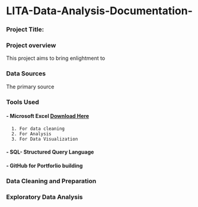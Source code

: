 # LITA-Data-Analysis-Documentation-

### Project Title: 

### Project overview
This project aims to bring enlightment to

### Data Sources
The primary source 

### Tools Used
#### - Microsoft Excel [Download Here](https://www.microsoft.com)
      1. For data cleaning
      2. For Analysis
      3. For Data Visualization 
#### - SQL- Structured Query Language 
#### - GitHub for Portforlio building 

### Data Cleaning and Preparation

### Exploratory Data Analysis

